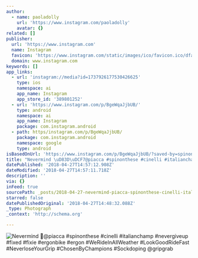 ```yaml
---
author:
  - name: paoladolly
    url: 'https://www.instagram.com/paoladolly'
    avatar: {}
related: []
publisher:
  url: 'https://www.instagram.com'
  name: Instagram
  favicon: 'https://www.instagram.com/static/images/ico/favicon.ico/dfa85bb1fd63.ico'
  domain: www.instagram.com
keywords: []
app_links:
  - url: 'instagram://media?id=1737926177530426625'
    type: ios
    namespace: ai
    app_name: Instagram
    app_store_id: '389801252'
  - url: 'https://www.instagram.com/p/BgeWqaJjbUB/'
    type: android
    namespace: ai
    app_name: Instagram
    package: com.instagram.android
  - path: https/instagram.com/p/BgeWqaJjbUB/
    package: com.instagram.android
    namespace: google
    type: android
isBasedOnUrl: 'https://www.instagram.com/p/BgeWqaJjbUB/?saved-by=spinonthese'
title: "Nevermind \uD83D\uDCF7@piacca #spinonthese #cinelli #italianchamp #nevergiveup #fixed #fixie #ergonbike #ergon #WeRideInAllWeather #LookGoodRideFast #NeverloseYourGrip #ChosenByChampions #Sockdoping @gripgrab"
datePublished: '2018-04-27T14:57:12.908Z'
dateModified: '2018-04-27T14:57:11.718Z'
description: ''
via: {}
inFeed: true
sourcePath: _posts/2018-04-27-nevermind-piacca-spinonthese-cinelli-italianchamp-nev.md
starred: false
datePublishedOriginal: '2018-04-27T14:48:32.088Z'
_type: Photograph
_context: 'http://schema.org'

---
```

![Nevermind @piacca #spinonthese #cinelli #italianchamp #nevergiveup #fixed #fixie #ergonbike #ergon #WeRideInAllWeather #LookGoodRideFast #NeverloseYourGrip #ChosenByChampions #Sockdoping @gripgrab](https://scontent-iad3-1.cdninstagram.com/vp/e573fc71e5b57d84a68ca370a17ed776/5B79DBF5/t51.2885-15/e35/29094565_815494221969700_7187267993330515968_n.jpg)